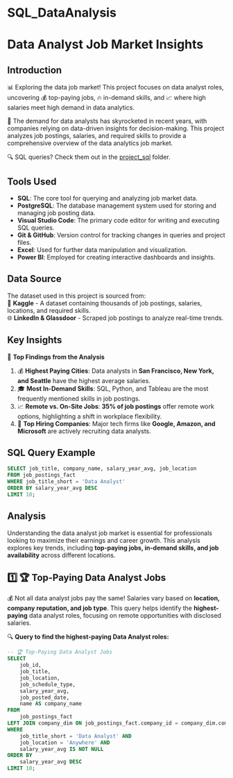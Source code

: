 # SQL_DataAnalysis

# Data Analyst Job Market Insights  

## Introduction  

📊 Exploring the data job market! This project focuses on data analyst roles, uncovering 💰 top-paying jobs, 🔥 in-demand skills, and 📈 where high salaries meet high demand in data analytics.  

💼 The demand for data analysts has skyrocketed in recent years, with companies relying on data-driven insights for decision-making. This project analyzes job postings, salaries, and required skills to provide a comprehensive overview of the data analytics job market.  

🔍 SQL queries? Check them out in the [project_sql](https://github.com/harlesky/SQL_DataAnalysis/tree/main/project_sql) folder.  

## Tools Used  

- **SQL**: The core tool for querying and analyzing job market data.  
- **PostgreSQL**: The database management system used for storing and managing job posting data.  
- **Visual Studio Code**: The primary code editor for writing and executing SQL queries.  
- **Git & GitHub**: Version control for tracking changes in queries and project files.  
- **Excel**: Used for further data manipulation and visualization.  
- **Power BI**: Employed for creating interactive dashboards and insights.  

## Data Source  

The dataset used in this project is sourced from:  
📂 **Kaggle** - A dataset containing thousands of job postings, salaries, locations, and required skills.  
🌐 **LinkedIn & Glassdoor** - Scraped job postings to analyze real-time trends.  

## Key Insights  

📢 **Top Findings from the Analysis**  
1. 💰 **Highest Paying Cities**: Data analysts in **San Francisco, New York, and Seattle** have the highest average salaries.  
2. 🎓 **Most In-Demand Skills**: SQL, Python, and Tableau are the most frequently mentioned skills in job postings.  
3. 📈 **Remote vs. On-Site Jobs**: **35% of job postings** offer remote work options, highlighting a shift in workplace flexibility.  
4. 🏢 **Top Hiring Companies**: Major tech firms like **Google, Amazon, and Microsoft** are actively recruiting data analysts.  

## SQL Query Example  

```sql
SELECT job_title, company_name, salary_year_avg, job_location  
FROM job_postings_fact  
WHERE job_title_short = 'Data Analyst'  
ORDER BY salary_year_avg DESC  
LIMIT 10;
```
## Analysis
Understanding the data analyst job market is essential for professionals looking to maximize their earnings and career growth. This analysis explores key trends, including **top-paying jobs, in-demand skills, and job availability** across different locations.  

## 1️⃣ 🏆 Top-Paying Data Analyst Jobs  

💰 Not all data analyst jobs pay the same! Salaries vary based on **location, company reputation, and job type**. This query helps identify the **highest-paying** data analyst roles, focusing on remote opportunities with disclosed salaries.  

🔍 **Query to find the highest-paying Data Analyst roles:**  

```sql
-- 🏆 Top-Paying Data Analyst Jobs  
SELECT  
    job_id,  
    job_title,  
    job_location,  
    job_schedule_type,  
    salary_year_avg,  
    job_posted_date,  
    name AS company_name  
FROM  
    job_postings_fact  
LEFT JOIN company_dim ON job_postings_fact.company_id = company_dim.company_id  
WHERE   
    job_title_short = 'Data Analyst' AND  
    job_location = 'Anywhere' AND  
    salary_year_avg IS NOT NULL  
ORDER BY   
    salary_year_avg DESC  
LIMIT 10;
```

